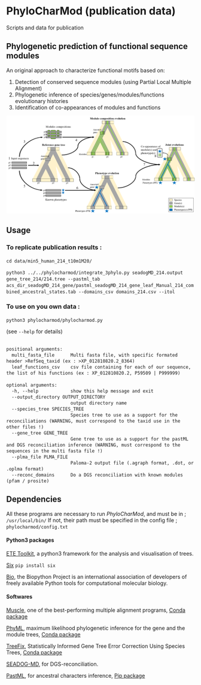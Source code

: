 # PhyloCharMod (publication data)
Scripts and data for publication

## Phylogenetic prediction of functional sequence modules

An original approach to characterize functional motifs based on:
1. Detection of conserved sequence modules (using Partial Local Multiple Alignment)
2. Phylogenetic inference of species/genes/modules/functions evolutionary histories
3. Identification of co-appearances of modules and functions

![Data recuperation](img/method.png)

## Usage

### To replicate publication results :

```cd data/min5_human_214_t10m1M20/```

```python3 ../../phylocharmod/integrate_3phylo.py seadogMD_214.output gene_tree_214/214.tree --pastml_tab acs_dir_seadogMD_214_gene/pastml_seadogMD_214_gene_leaf_Manual_214_combined_ancestral_states.tab --domains_csv domains_214.csv --itol``` 

### To use on you own data :

```python3 phylocharmod/phylocharmod.py```

(see ```--help``` for details)

```usage: phylocharmod.py [-h] [--output_directory OUTPUT_DIRECTORY] [--species_tree SPECIES_TREE] [--gene_tree GENE_TREE] [--plma_file PLMA_FILE] [--reconc_domains] multi_fasta_file leaf_functions_csv

positional arguments:
  multi_fasta_file      Multi fasta file, with specific formated header >RefSeq_taxid (ex : >XP_012810820.2_8364)
  leaf_functions_csv    csv file containing for each of our sequence, the list of his functions (ex : XP_012810820.2, P59509 | P999999)

optional arguments:
  -h, --help            show this help message and exit
  --output_directory OUTPUT_DIRECTORY
                        output directory name
  --species_tree SPECIES_TREE
                        Species tree to use as a support for the reconciliations (WARNING, must correspond to the taxid use in the other files !)
  --gene_tree GENE_TREE
                        Gene tree to use as a support for the pastML and DGS reconciliation inference (WARNING, must correspond to the sequences in the multi fasta file !)
  --plma_file PLMA_FILE
                        Paloma-2 output file (.agraph format, .dot, or .oplma format)
  --reconc_domains      Do a DGS reconciliation with known modules (pfam / prosite)
```

## Dependencies

All these programs are necessary to run *PhyloCharMod*, and must be in ;
```/usr/local/bin/```
If not, their path must be specified in the config file ;
```phylocharmod/config.txt```

#### Python3 packages

[ETE Toolkit](http://etetoolkit.org/), a python3 framework for the analysis and visualisation of trees.

[Six]()
```pip install six```

[Bio](https://github.com/biopython/biopython), the Biopython Project is an international association of developers of freely available Python tools for computational molecular biology.

#### Softwares

[Muscle](http://www.drive5.com/muscle/), one of the best-performing multiple alignment programs, [Conda package](https://anaconda.org/bioconda/muscle)

[PhyML](https://github.com/stephaneguindon/phyml), maximum likelihood phylogenetic inference for the gene and the module trees, [Conda package](https://anaconda.org/bioconda/phyml)

[TreeFix](https://www.cs.hmc.edu/~yjw/software/treefix/), Statistically Informed Gene Tree Error Correction Using Species Trees, [Conda package](https://anaconda.org/OcMalde/treefix)

[SEADOG-MD](https://compbio.engr.uconn.edu/software/seadog/), for DGS-reconciliation.

[PastML](https://pastml.pasteur.fr/), for ancestral characters inference, [Pip package](https://pypi.org/project/pastml/)



